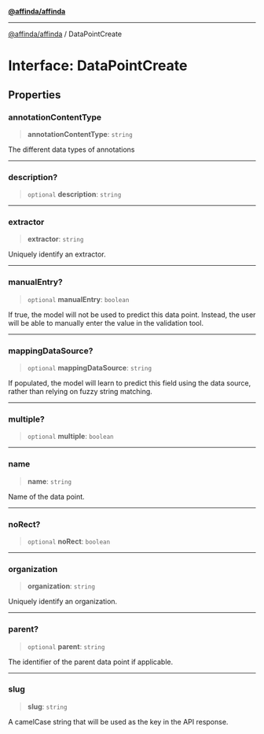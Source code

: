 [**@affinda/affinda**](../README.md)

***

[@affinda/affinda](../globals.md) / DataPointCreate

# Interface: DataPointCreate

## Properties

### annotationContentType

> **annotationContentType**: `string`

The different data types of annotations

***

### description?

> `optional` **description**: `string`

***

### extractor

> **extractor**: `string`

Uniquely identify an extractor.

***

### manualEntry?

> `optional` **manualEntry**: `boolean`

If true, the model will not be used to predict this data point. Instead, the user will be able to manually enter the value in the validation tool.

***

### mappingDataSource?

> `optional` **mappingDataSource**: `string`

If populated, the model will learn to predict this field using the data source, rather than relying on fuzzy string matching.

***

### multiple?

> `optional` **multiple**: `boolean`

***

### name

> **name**: `string`

Name of the data point.

***

### noRect?

> `optional` **noRect**: `boolean`

***

### organization

> **organization**: `string`

Uniquely identify an organization.

***

### parent?

> `optional` **parent**: `string`

The identifier of the parent data point if applicable.

***

### slug

> **slug**: `string`

A camelCase string that will be used as the key in the API response.
